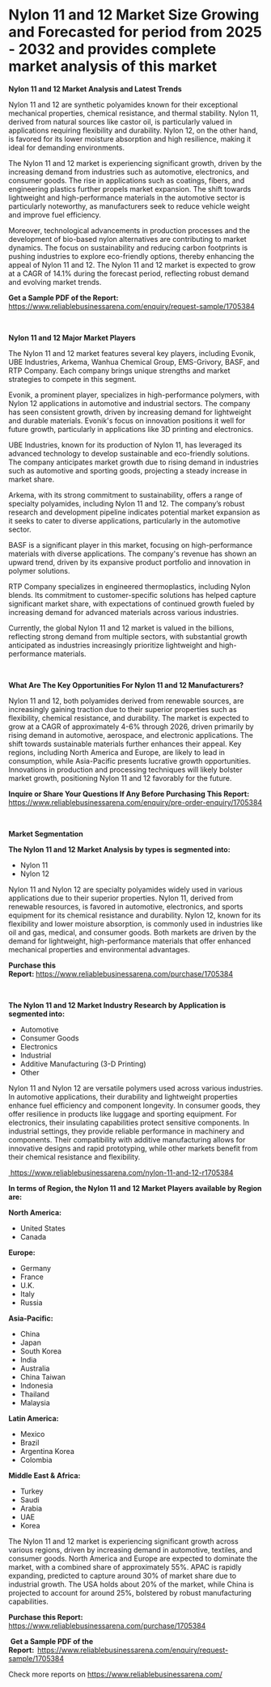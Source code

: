 <p><h1>Nylon 11 and 12 Market Size Growing and Forecasted for period from 2025 - 2032 and provides complete market analysis of this market</h1></p><p><strong>Nylon 11 and 12 Market Analysis and Latest Trends</strong></p>
<p><p>Nylon 11 and 12 are synthetic polyamides known for their exceptional mechanical properties, chemical resistance, and thermal stability. Nylon 11, derived from natural sources like castor oil, is particularly valued in applications requiring flexibility and durability. Nylon 12, on the other hand, is favored for its lower moisture absorption and high resilience, making it ideal for demanding environments.</p><p>The Nylon 11 and 12 market is experiencing significant growth, driven by the increasing demand from industries such as automotive, electronics, and consumer goods. The rise in applications such as coatings, fibers, and engineering plastics further propels market expansion. The shift towards lightweight and high-performance materials in the automotive sector is particularly noteworthy, as manufacturers seek to reduce vehicle weight and improve fuel efficiency.</p><p>Moreover, technological advancements in production processes and the development of bio-based nylon alternatives are contributing to market dynamics. The focus on sustainability and reducing carbon footprints is pushing industries to explore eco-friendly options, thereby enhancing the appeal of Nylon 11 and 12. The Nylon 11 and 12 market is expected to grow at a CAGR of 14.1% during the forecast period, reflecting robust demand and evolving market trends.</p></p>
<p><strong>Get a Sample PDF of the Report:&nbsp;</strong> <a href="https://www.reliablebusinessarena.com/enquiry/request-sample/1705384?utm_campaign=2800&utm_medium=2&utm_source=Github&utm_content=ia&utm_term=27032025&utm_id=nylon-11-and-12">https://www.reliablebusinessarena.com/enquiry/request-sample/1705384</a></p>
<p>&nbsp;</p>
<p><strong>Nylon 11 and 12 Major Market Players</strong></p>
<p><p>The Nylon 11 and 12 market features several key players, including Evonik, UBE Industries, Arkema, Wanhua Chemical Group, EMS-Grivory, BASF, and RTP Company. Each company brings unique strengths and market strategies to compete in this segment. </p><p>Evonik, a prominent player, specializes in high-performance polymers, with Nylon 12 applications in automotive and industrial sectors. The company has seen consistent growth, driven by increasing demand for lightweight and durable materials. Evonik's focus on innovation positions it well for future growth, particularly in applications like 3D printing and electronics.</p><p>UBE Industries, known for its production of Nylon 11, has leveraged its advanced technology to develop sustainable and eco-friendly solutions. The company anticipates market growth due to rising demand in industries such as automotive and sporting goods, projecting a steady increase in market share.</p><p>Arkema, with its strong commitment to sustainability, offers a range of specialty polyamides, including Nylon 11 and 12. The company’s robust research and development pipeline indicates potential market expansion as it seeks to cater to diverse applications, particularly in the automotive sector.</p><p>BASF is a significant player in this market, focusing on high-performance materials with diverse applications. The company's revenue has shown an upward trend, driven by its expansive product portfolio and innovation in polymer solutions.</p><p>RTP Company specializes in engineered thermoplastics, including Nylon blends. Its commitment to customer-specific solutions has helped capture significant market share, with expectations of continued growth fueled by increasing demand for advanced materials across various industries.</p><p>Currently, the global Nylon 11 and 12 market is valued in the billions, reflecting strong demand from multiple sectors, with substantial growth anticipated as industries increasingly prioritize lightweight and high-performance materials.</p></p>
<p>&nbsp;</p>
<p><strong>What Are The Key Opportunities For Nylon 11 and 12 Manufacturers?</strong></p>
<p><p>Nylon 11 and 12, both polyamides derived from renewable sources, are increasingly gaining traction due to their superior properties such as flexibility, chemical resistance, and durability. The market is expected to grow at a CAGR of approximately 4-6% through 2026, driven primarily by rising demand in automotive, aerospace, and electronic applications. The shift towards sustainable materials further enhances their appeal. Key regions, including North America and Europe, are likely to lead in consumption, while Asia-Pacific presents lucrative growth opportunities. Innovations in production and processing techniques will likely bolster market growth, positioning Nylon 11 and 12 favorably for the future.</p></p>
<p><strong>Inquire or Share Your Questions If Any Before Purchasing This Report:</strong> <a href="https://www.reliablebusinessarena.com/enquiry/pre-order-enquiry/1705384?utm_campaign=2800&utm_medium=2&utm_source=Github&utm_content=ia&utm_term=27032025&utm_id=nylon-11-and-12">https://www.reliablebusinessarena.com/enquiry/pre-order-enquiry/1705384</a></p>
<p>&nbsp;</p>
<p><strong>Market Segmentation</strong></p>
<p><strong>The Nylon 11 and 12 Market Analysis by types is segmented into:</strong></p>
<p><ul><li>Nylon 11</li><li>Nylon 12</li></ul></p>
<p><p>Nylon 11 and Nylon 12 are specialty polyamides widely used in various applications due to their superior properties. Nylon 11, derived from renewable resources, is favored in automotive, electronics, and sports equipment for its chemical resistance and durability. Nylon 12, known for its flexibility and lower moisture absorption, is commonly used in industries like oil and gas, medical, and consumer goods. Both markets are driven by the demand for lightweight, high-performance materials that offer enhanced mechanical properties and environmental advantages.</p></p>
<p><strong>Purchase this Report:&nbsp;</strong><a href="https://www.reliablebusinessarena.com/purchase/1705384?utm_campaign=2800&utm_medium=2&utm_source=Github&utm_content=ia&utm_term=27032025&utm_id=nylon-11-and-12">https://www.reliablebusinessarena.com/purchase/1705384</a></p>
<p>&nbsp;</p>
<p><strong>The Nylon 11 and 12 Market Industry Research by Application is segmented into:</strong></p>
<p><ul><li>Automotive</li><li>Consumer Goods</li><li>Electronics</li><li>Industrial</li><li>Additive Manufacturing (3-D Printing)</li><li>Other</li></ul></p>
<p><p>Nylon 11 and Nylon 12 are versatile polymers used across various industries. In automotive applications, their durability and lightweight properties enhance fuel efficiency and component longevity. In consumer goods, they offer resilience in products like luggage and sporting equipment. For electronics, their insulating capabilities protect sensitive components. In industrial settings, they provide reliable performance in machinery and components. Their compatibility with additive manufacturing allows for innovative designs and rapid prototyping, while other markets benefit from their chemical resistance and flexibility.</p></p>
<p><a href="https://www.reliablebusinessarena.com/nylon-11-and-12-r1705384?utm_campaign=2800&utm_medium=2&utm_source=Github&utm_content=ia&utm_term=27032025&utm_id=nylon-11-and-12">&nbsp;https://www.reliablebusinessarena.com/nylon-11-and-12-r1705384</a></p>
<p><strong>In terms of Region, the Nylon 11 and 12 Market Players available by Region are:</strong></p>
<p>
    <p> <strong> North America: </strong>
        <ul>
            <li>United States</li>
            <li>Canada</li>
        </ul>
        </p> 
    <p> <strong> Europe: </strong>
        <ul>
            <li>Germany</li>
            <li>France</li>
            <li>U.K.</li>
            <li>Italy</li>
            <li>Russia</li>
        </ul>
        </p> 
    <p> <strong> Asia-Pacific: </strong>
        <ul>
            <li>China</li>
            <li>Japan</li>
            <li>South Korea</li>
            <li>India</li>
            <li>Australia</li>
            <li>China Taiwan</li>
            <li>Indonesia</li>
            <li>Thailand</li>
            <li>Malaysia</li>
        </ul>
        </p> 
    <p> <strong> Latin America: </strong>
        <ul>
            <li>Mexico</li>
            <li>Brazil</li>
            <li>Argentina Korea</li>
            <li>Colombia</li>
        </ul>
        </p> 
    <p> <strong> Middle East & Africa: </strong>
        <ul>
            <li>Turkey</li>
            <li>Saudi</li>
            <li>Arabia</li>
            <li>UAE</li>
            <li>Korea</li>
        </ul>
    </p>
    </p>
<p><p>The Nylon 11 and 12 market is experiencing significant growth across various regions, driven by increasing demand in automotive, textiles, and consumer goods. North America and Europe are expected to dominate the market, with a combined share of approximately 55%. APAC is rapidly expanding, predicted to capture around 30% of market share due to industrial growth. The USA holds about 20% of the market, while China is projected to account for around 25%, bolstered by robust manufacturing capabilities.</p></p>
<p><strong>Purchase this Report: </strong><a href="https://www.reliablebusinessarena.com/purchase/1705384?utm_campaign=2800&utm_medium=2&utm_source=Github&utm_content=ia&utm_term=27032025&utm_id=nylon-11-and-12">https://www.reliablebusinessarena.com/purchase/1705384</a></p>
<p>&nbsp;<strong>Get a Sample PDF of the Report:&nbsp;&nbsp;</strong><a href="https://www.reliablebusinessarena.com/enquiry/request-sample/1705384?utm_campaign=2800&utm_medium=2&utm_source=Github&utm_content=ia&utm_term=27032025&utm_id=nylon-11-and-12">https://www.reliablebusinessarena.com/enquiry/request-sample/1705384</a></p>
<p><strong></strong></p>
<p>Check more reports on <a href="https://www.reliablebusinessarena.com/?utm_campaign=2800&utm_medium=2&utm_source=Github&utm_content=ia&utm_term=27032025&utm_id=nylon-11-and-12">https://www.reliablebusinessarena.com/</a></p>